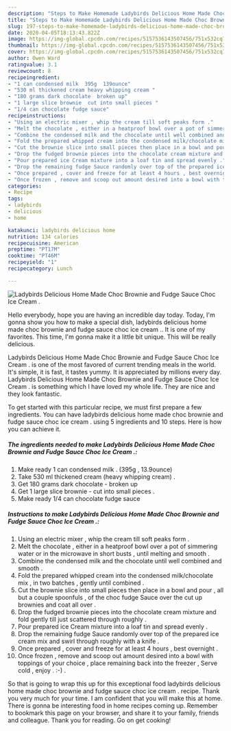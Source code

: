 ```yaml
---
description: "Steps to Make Homemade Ladybirds Delicious Home Made Choc Brownie and Fudge Sauce Choc Ice Cream ."
title: "Steps to Make Homemade Ladybirds Delicious Home Made Choc Brownie and Fudge Sauce Choc Ice Cream ."
slug: 197-steps-to-make-homemade-ladybirds-delicious-home-made-choc-brownie-and-fudge-sauce-choc-ice-cream
date: 2020-04-05T18:13:43.822Z
image: https://img-global.cpcdn.com/recipes/5157536143507456/751x532cq70/ladybirds-delicious-home-made-choc-brownie-and-fudge-sauce-choc-ice-cream-recipe-main-photo.jpg
thumbnail: https://img-global.cpcdn.com/recipes/5157536143507456/751x532cq70/ladybirds-delicious-home-made-choc-brownie-and-fudge-sauce-choc-ice-cream-recipe-main-photo.jpg
cover: https://img-global.cpcdn.com/recipes/5157536143507456/751x532cq70/ladybirds-delicious-home-made-choc-brownie-and-fudge-sauce-choc-ice-cream-recipe-main-photo.jpg
author: Owen Ward
ratingvalue: 3.1
reviewcount: 8
recipeingredient:
- "1 can condensed milk  395g  139ounce"
- "530 ml thickened cream heavy whipping cream "
- "180 grams dark chocolate  broken up"
- "1 large slice brownie  cut into small pieces "
- "1/4 can chocolate fudge sauce"
recipeinstructions:
- "Using an electric mixer , whip the cream till soft peaks form ."
- "Melt the chocolate , either in a heatproof bowl over a pot of simmering water or in the microwave in short busts , until melting and smooth ."
- "Combine the condensed milk and the chocolate until well combined and smooth ."
- "Fold the prepared whipped cream into the condensed milk/chocolate mix , in two batches , gently until combined ."
- "Cut the brownie slice into small pieces then place in a bowl and pour , all but a couple spoonfuls , of the choc fudge Sauce over the cut up brownies and coat all over ."
- "Drop the fudged brownie pieces into the chocolate cream mixture and fold gently till just scattered through roughly ."
- "Pour prepared ice Cream mixture into a loaf tin and spread evenly ."
- "Drop the remaining fudge Sauce randomly over top of the prepared ice cream mix and swirl through roughly with a knife ."
- "Once prepared , cover and freeze for at least 4 hours , best overnight ."
- "Once frozen , remove and scoop out amount desired into a bowl with toppings of your choice , place remaining back into the freezer , Serve cold , enjoy . :-) ."
categories:
- Recipe
tags:
- ladybirds
- delicious
- home

katakunci: ladybirds delicious home 
nutrition: 134 calories
recipecuisine: American
preptime: "PT17M"
cooktime: "PT46M"
recipeyield: "1"
recipecategory: Lunch

---
```



![Ladybirds Delicious Home Made Choc Brownie and Fudge Sauce Choc Ice Cream .](https://img-global.cpcdn.com/recipes/5157536143507456/751x532cq70/ladybirds-delicious-home-made-choc-brownie-and-fudge-sauce-choc-ice-cream-recipe-main-photo.jpg)

Hello everybody, hope you are having an incredible day today. Today, I'm gonna show you how to make a special dish, ladybirds delicious home made choc brownie and fudge sauce choc ice cream .. It is one of my favorites. This time, I'm gonna make it a little bit unique. This will be really delicious.

Ladybirds Delicious Home Made Choc Brownie and Fudge Sauce Choc Ice Cream . is one of the most favored of current trending meals in the world. It's simple, it is fast, it tastes yummy. It is appreciated by millions every day. Ladybirds Delicious Home Made Choc Brownie and Fudge Sauce Choc Ice Cream . is something which I have loved my whole life. They are nice and they look fantastic.




To get started with this particular recipe, we must first prepare a few ingredients. You can have ladybirds delicious home made choc brownie and fudge sauce choc ice cream . using 5 ingredients and 10 steps. Here is how you can achieve it.

##### The ingredients needed to make Ladybirds Delicious Home Made Choc Brownie and Fudge Sauce Choc Ice Cream .:

1. Make ready 1 can condensed milk . (395g , 13.9ounce)
1. Take 530 ml thickened cream (heavy whipping cream) .
1. Get 180 grams dark chocolate - broken up
1. Get 1 large slice brownie - cut into small pieces .
1. Make ready 1/4 can chocolate fudge sauce




##### Instructions to make Ladybirds Delicious Home Made Choc Brownie and Fudge Sauce Choc Ice Cream .:

1. Using an electric mixer , whip the cream till soft peaks form .
1. Melt the chocolate , either in a heatproof bowl over a pot of simmering water or in the microwave in short busts , until melting and smooth .
1. Combine the condensed milk and the chocolate until well combined and smooth .
1. Fold the prepared whipped cream into the condensed milk/chocolate mix , in two batches , gently until combined .
1. Cut the brownie slice into small pieces then place in a bowl and pour , all but a couple spoonfuls , of the choc fudge Sauce over the cut up brownies and coat all over .
1. Drop the fudged brownie pieces into the chocolate cream mixture and fold gently till just scattered through roughly .
1. Pour prepared ice Cream mixture into a loaf tin and spread evenly .
1. Drop the remaining fudge Sauce randomly over top of the prepared ice cream mix and swirl through roughly with a knife .
1. Once prepared , cover and freeze for at least 4 hours , best overnight .
1. Once frozen , remove and scoop out amount desired into a bowl with toppings of your choice , place remaining back into the freezer , Serve cold , enjoy . :-) .




So that is going to wrap this up for this exceptional food ladybirds delicious home made choc brownie and fudge sauce choc ice cream . recipe. Thank you very much for your time. I am confident that you will make this at home. There is gonna be interesting food in home recipes coming up. Remember to bookmark this page on your browser, and share it to your family, friends and colleague. Thank you for reading. Go on get cooking!
